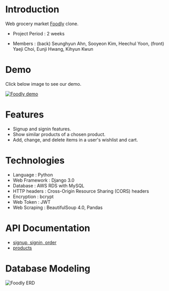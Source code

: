 # Introduction

Web grocery market [Foodly](https://foodly-store.myshopify.com/) clone. 

+ Project Period  : 2 weeks

+ Members         : (back) Seunghyun Ahn, Sooyeon Kim, Heechul Yoon, (front) Yaeji Choi, Eunji Hwang, Kihyun Kwun
         
# Demo
Click below image to see our demo.


[![Foodly demo](https://i.ibb.co/DbfDptM/Screen-Shot-2020-03-17-at-8-46-32-PM.png=200x)](https://www.youtube.com/watch?v=1K8aV-KZMQw&feature=youtu.be)

# Features
+ Signup and signin features.
+ Show similar products of a chosen product.
+ Add, change, and delete items in a user's wishlist and cart.


# Technologies
+ Language      : Python
+ Web Framework : Django 3.0
+ Database      : AWS RDS with MySQL
+ HTTP headers  : Cross-Origin Resource Sharing (CORS) headers
+ Encryption    : bcrypt
+ Web Token     : JWT
+ Web Scraping  : BeautifulSoup 4.0, Pandas

# API Documentation
+ [signup, signin, order](https://documenter.getpostman.com/view/10398571/SzS4T8ME)
+ [products](https://documenter.getpostman.com/view/10644576/SzS8rjuD?version=latest#09377cd1-b1c6-47cc-930d-0c6e2d84c1ba)


# Database Modeling
![Foodly ERD](https://i.ibb.co/rFFmfMf/foodly-20200317-21-43.png)
